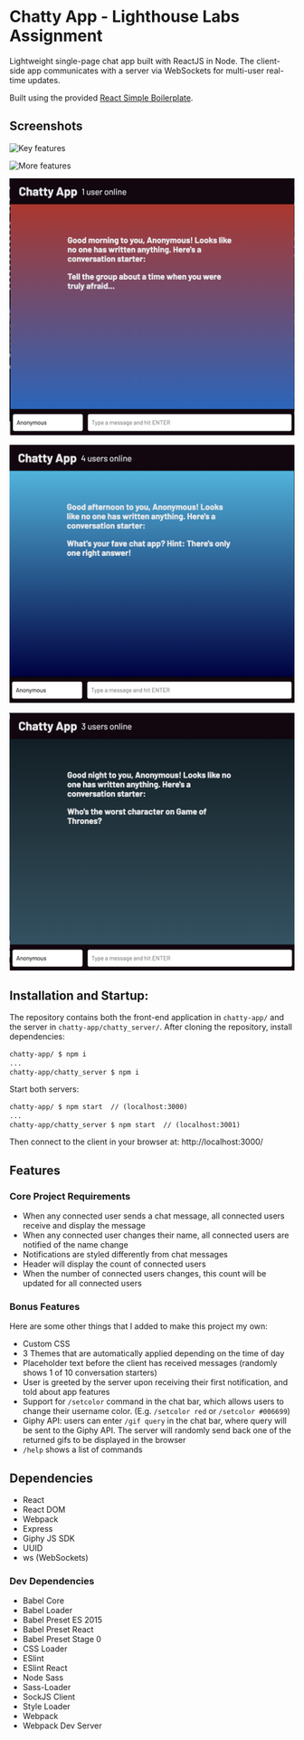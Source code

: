 # Chatty App - Lighthouse Labs Assignment

Lightweight single-page chat app built with ReactJS in Node. The client-side app communicates with a server via WebSockets for multi-user real-time updates.

Built using the provided [React Simple Boilerplate](https://github.com/lighthouse-labs/react-simple-boilerplate).

## Screenshots

![Key features](https://media.giphy.com/media/B0WtsE4WhRN1zJI3gG/giphy.gif)

![More features](https://media.giphy.com/media/9J3zn9n17NM0FQMT4j/giphy.gif)

![Morning theme](https://github.com/rachelgould/chatty-app/blob/master/screenshots/Screen%20Shot%202019-03-14%20at%207.37.21%20PM.png?raw=true)

![Afternoon theme](https://github.com/rachelgould/chatty-app/blob/master/screenshots/Screen%20Shot%202019-03-14%20at%207.38.35%20PM.png?raw=true)

![Night theme](https://github.com/rachelgould/chatty-app/blob/master/screenshots/Screen%20Shot%202019-03-14%20at%207.39.21%20PM.png?raw=true)


## Installation and Startup:

The repository contains both the front-end application in `chatty-app/` and the server in `chatty-app/chatty_server/`. After cloning the repository, install dependencies:

```
chatty-app/ $ npm i
...
chatty-app/chatty_server $ npm i
```

Start both servers:

```
chatty-app/ $ npm start  // (localhost:3000)
...
chatty-app/chatty_server $ npm start  // (localhost:3001)
```

Then connect to the client in your browser at: http://localhost:3000/

## Features

### Core Project Requirements

* When any connected user sends a chat message, all connected users receive and display the message
* When any connected user changes their name, all connected users are notified of the name change
* Notifications are styled differently from chat messages
* Header will display the count of connected users
* When the number of connected users changes, this count will be updated for all connected users

### Bonus Features

Here are some other things that I added to make this project my own:

* Custom CSS
* 3 Themes that are automatically applied depending on the time of day
* Placeholder text before the client has received messages (randomly shows 1 of 10 conversation starters)
* User is greeted by the server upon receiving their first notification, and told about app features
* Support for `/setcolor` command in the chat bar, which allows users to change their username color. (E.g. `/setcolor red` or `/setcolor #006699`)
* Giphy API: users can enter `/gif query` in the chat bar, where query will be sent to the Giphy API. The server will randomly send back one of the returned gifs to be displayed in the browser
* `/help` shows a list of commands

## Dependencies

* React
* React DOM
* Webpack
* Express
* Giphy JS SDK
* UUID
* ws (WebSockets)

### Dev Dependencies

* Babel Core
* Babel Loader
* Babel Preset ES 2015
* Babel Preset React
* Babel Preset Stage 0
* CSS Loader
* ESlint
* ESlint React
* Node Sass
* Sass-Loader
* SockJS Client
* Style Loader
* Webpack
* Webpack Dev Server